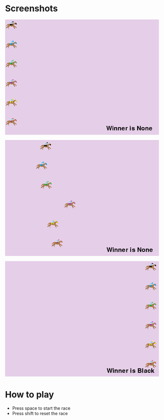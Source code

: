 # Screenshots
![](https://github.com/atasoya/Python-HorseRace/blob/master/photos/ss1.PNG)

![](https://github.com/atasoya/Python-HorseRace/blob/master/photos/ss2.PNG)

![](https://github.com/atasoya/Python-HorseRace/blob/master/photos/ss3.PNG)

# How to play
 - Press space to start the race
 - Press shift to reset the race
